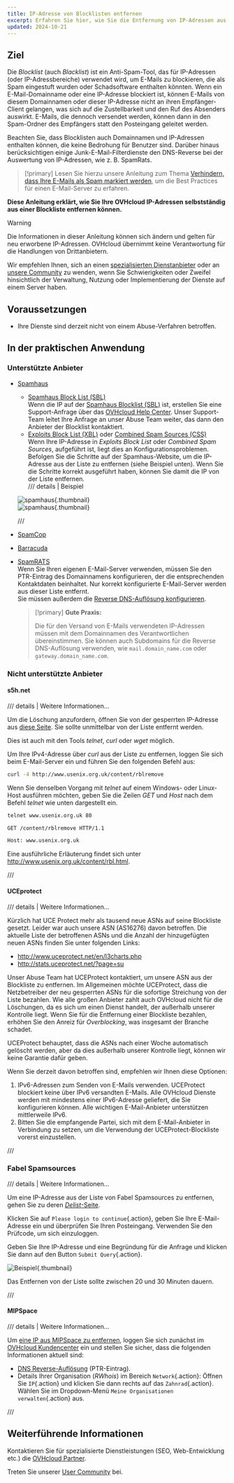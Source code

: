 ```yaml
---
title: IP-Adresse von Blocklisten entfernen
excerpt: Erfahren Sie hier, wie Sie die Entfernung von IP-Adressen aus einer Blockliste anfordern können, wenn Ihre Dienste durch Antispam-Anbieter beeinträchtigt sind
updated: 2024-10-21
---
```


<style>
details>summary {
    color:rgb(33, 153, 232) !important;
    cursor: pointer;
}
details>summary::before {
    content:'\25B6';
    padding-right:1ch;
}
details[open]>summary::before {
    content:'\25BC';
}
</style>

## Ziel

Die *Blocklist* (auch *Blacklist*) ist ein Anti-Spam-Tool, das für IP-Adressen (oder IP-Adressbereiche) verwendet wird, um E-Mails zu blockieren, die als Spam eingestuft wurden oder Schadsoftware enthalten könnten. Wenn ein E-Mail-Domainname oder eine IP-Adresse blockiert ist, können E-Mails von diesem Domainnamen oder dieser IP-Adresse nicht an ihren Empfänger-Client gelangen, was sich auf die Zustellbarkeit und den Ruf des Absenders auswirkt. E-Mails, die dennoch versendet werden, können dann in den Spam-Ordner des Empfängers statt den Posteingang geleitet werden.

Beachten Sie, dass Blocklisten auch Domainnamen und IP-Adressen enthalten können, die keine Bedrohung für Benutzer sind. Darüber hinaus berücksichtigen einige Junk-E-Mail-Filterdienste den DNS-Reverse bei der Auswertung von IP-Adressen, wie z. B. SpamRats.

> [!primary]
> Lesen Sie hierzu unsere Anleitung zum Thema [Verhindern, dass Ihre E-Mails als Spam markiert werden](/pages/bare_metal_cloud/dedicated_servers/mail_sending_optimization), um die Best Practices für einen E-Mail-Server zu erfahren.
>

**Diese Anleitung erklärt, wie Sie Ihre OVHcloud IP-Adressen selbstständig aus einer Blockliste entfernen können.**

> [!warning]
> Die Informationen in dieser Anleitung können sich ändern und gelten für neu erworbene IP-Adressen. OVHcloud übernimmt keine Verantwortung für die Handlungen von Drittanbietern.
>
> Wir empfehlen Ihnen, sich an einen [spezialisierten Dienstanbieter](/links/partner) oder an [unsere Community](/links/community) zu wenden, wenn Sie Schwierigkeiten oder Zweifel hinsichtlich der Verwaltung, Nutzung oder Implementierung der Dienste auf einem Server haben. 
>

## Voraussetzungen

- Ihre Dienste sind derzeit nicht von einem Abuse-Verfahren betroffen.

## In der praktischen Anwendung

### Unterstützte Anbieter

- [Spamhaus](https://check.spamhaus.org/)

    - [Spamhaus Block List (SBL)](https://www.spamhaus.org/blocklists/spamhaus-blocklist/)  
    Wenn die IP auf der [Spamhaus Blocklist (SBL)](https://check.spamhaus.org/sbl/listings/ovh.net/) ist, erstellen Sie eine Support-Anfrage über das [OVHcloud Help Center](https://help.ovhcloud.com/csm?id=csm_get_help). Unser Support-Team leitet Ihre Anfrage an unser Abuse Team weiter, das dann den Anbieter der Blocklist kontaktiert.
    - [Exploits Block List (XBL)](https://www.spamhaus.org/blocklists/exploits-blocklist/) oder [Combined Spam Sources (CSS)](https://www.spamhaus.org/blocklists/combined-spam-sources/)    
    Wenn Ihre IP-Adresse in *Exploits Block List* oder *Combined Spam Sources*, aufgeführt ist, liegt dies an Konfigurationsproblemen. Befolgen Sie die Schritte auf der Spamhaus-Website, um die IP-Adresse aus der Liste zu entfernen (siehe Beispiel unten). Wenn Sie die Schritte korrekt ausgeführt haben, können Sie damit die IP von der Liste entfernen.  
    /// details | Beispiel
    
    ![spamhaus](images/blocklist1.png){.thumbnail}  
    ![spamhaus](images/blocklist2.png){.thumbnail}

    ///

- [SpamCop](https://www.spamcop.net/bl.shtml)

- [Barracuda](https://www.barracudacentral.org/lookups)

- [SpamRATS](https://spamrats.com/lookup.php)  
    Wenn Sie Ihren eigenen E-Mail-Server verwenden, müssen Sie den PTR-Eintrag des Domainnamens konfigurieren, der die entsprechenden Kontaktdaten beinhaltet. Nur korrekt konfigurierte E-Mail-Server werden aus dieser Liste entfernt.  
    Sie müssen außerdem die [Reverse DNS-Auflösung konfigurieren](/pages/bare_metal_cloud/virtual_private_servers/configuring-reverse-dns).
    
    > [!primary]
    > **Gute Praxis:**
    > 
    > Die für den Versand von E-Mails verwendeten IP-Adressen müssen mit dem Domainnamen des Verantwortlichen übereinstimmen. Sie können auch Subdomains für die Reverse DNS-Auflösung verwenden, wie `mail.domain_name.com` oder `gateway.domain_name.com`.



### Nicht unterstützte Anbieter

#### s5h.net

/// details | Weitere Informationen...

Um die Löschung anzufordern, öffnen Sie von der gesperrten IP-Adresse aus [diese Seite](http://www.usenix.org.uk/content/rblremove). Sie sollte unmittelbar von der Liste entfernt werden.

Dies ist auch mit den Tools *telnet*, *curl* oder *wget* möglich.

Um Ihre IPv4-Adresse über *curl* aus der Liste zu entfernen, loggen Sie sich beim E-Mail-Server ein und führen Sie den folgenden Befehl aus:

```bash
curl -4 http://www.usenix.org.uk/content/rblremove
```

Wenn Sie denselben Vorgang mit *telnet* auf einem Windows- oder Linux-Host ausführen möchten, geben Sie die Zeilen *GET* und *Host* nach dem Befehl *telnet* wie unten dargestellt ein.

```bash
telnet www.usenix.org.uk 80
```

```bash
GET /content/rblremove HTTP/1.1
```

```bash
Host: www.usenix.org.uk
```

Eine ausführliche Erläuterung findet sich unter <http://www.usenix.org.uk/content/rbl.html>.

///

#### UCEprotect

/// details | Weitere Informationen...

Kürzlich hat UCE Protect mehr als tausend neue ASNs auf seine Blockliste gesetzt. Leider war auch unsere ASN (AS16276) davon betroffen. Die aktuelle Liste der betroffenen ASNs und die Anzahl der hinzugefügten neuen ASNs finden Sie unter folgenden Links:

- http://www.uceprotect.net/en/l3charts.php
- http://stats.uceprotect.net/?page=su

Unser Abuse Team hat UCEProtect kontaktiert, um unsere ASN aus der Blockliste zu entfernen. Im Allgemeinen möchte UCEProtect, dass die Netzbetreiber der neu gesperrten ASNs für die sofortige Streichung von der Liste bezahlen. Wie alle großen Anbieter zahlt auch OVHcloud nicht für die Löschungen, da es sich um einen Dienst handelt, der außerhalb unserer Kontrolle liegt. Wenn Sie für die Entfernung einer Blockliste bezahlen, erhöhen Sie den Anreiz für *Overblocking*, was insgesamt der Branche schadet.

UCEProtect behauptet, dass die ASNs nach einer Woche automatisch gelöscht werden, aber da dies außerhalb unserer Kontrolle liegt, können wir keine Garantie dafür geben.

Wenn Sie derzeit davon betroffen sind, empfehlen wir Ihnen diese Optionen:

1. IPv6-Adressen zum Senden von E-Mails verwenden. UCEProtect blockiert keine über IPv6 versandten E-Mails. Alle OVHcloud Dienste werden mit mindestens einer IPv6-Adresse geliefert, die Sie konfigurieren können. Alle wichtigen E-Mail-Anbieter unterstützen mittlerweile IPv6.
2. Bitten Sie die empfangende Partei, sich mit dem E-Mail-Anbieter in Verbindung zu setzen, um die Verwendung der UCEProtect-Blockliste vorerst einzustellen.

///

### Fabel Spamsources

/// details | Weitere Informationen...

Um eine IP-Adresse aus der Liste von Fabel Spamsources zu entfernen, gehen Sie zu deren [*Delist*-Seite](https://www.spamsources.fabel.dk/delist).

Klicken Sie auf `Please login to continue`{.action}, geben Sie Ihre E-Mail-Adresse ein und überprüfen Sie Ihren Posteingang. Verwenden Sie den Prüfcode, um sich einzuloggen.

Geben Sie Ihre IP-Adresse und eine Begründung für die Anfrage und klicken Sie dann auf den Button `Submit Query`{.action}.

![Beispiel](images/blocklist3.png){.thumbnail}

Das Entfernen von der Liste sollte zwischen 20 und 30 Minuten dauern.

///

#### MIPSpace

/// details | Weitere Informationen...

Um [eine IP aus MIPSpace zu entfernen](https://www.mipspace.com/remove.php), loggen Sie sich zunächst im [OVHcloud Kundencenter](/links/manager) ein und stellen Sie sicher, dass die folgenden Informationen aktuell sind:

- [DNS Reverse-Auflösung](/pages/bare_metal_cloud/virtual_private_servers/configuring-reverse-dns) (PTR-Eintrag).
- Details Ihrer Organisation (*RWhois*) im Bereich `Network`{.action}: Öffnen Sie `IP`{.action} und klicken Sie dann rechts auf das `Zahnrad`{.action}. Wählen Sie im Dropdown-Menü `Meine Organisationen verwalten`{.action} aus.

///

## Weiterführende Informationen

Kontaktieren Sie für spezialisierte Dienstleistungen (SEO, Web-Entwicklung etc.) die [OVHcloud Partner](/links/partner).

Treten Sie unserer [User Community](/links/community) bei.